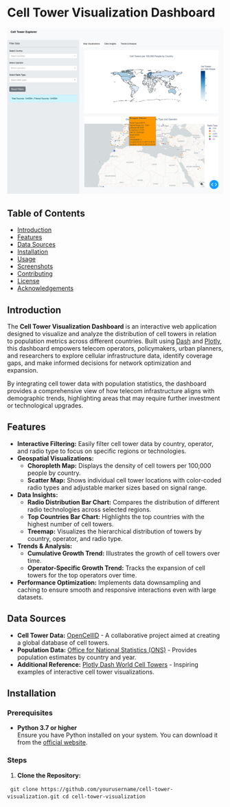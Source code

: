 # Cell Tower Visualization Dashboard

![Project Logo](https://github.com/sahmedAdnan/cellTowerExplorer/blob/main/pic/Overview.png)

## Table of Contents
- [Introduction](#introduction)
- [Features](#features)
- [Data Sources](#data-sources)
- [Installation](#installation)
- [Usage](#usage)
- [Screenshots](#screenshots)
- [Contributing](#contributing)
- [License](#license)
- [Acknowledgements](#acknowledgements)

## Introduction

The **Cell Tower Visualization Dashboard** is an interactive web application designed to visualize and analyze the distribution of cell towers in relation to population metrics across different countries. Built using [Dash](https://dash.plotly.com/) and [Plotly](https://plotly.com/), this dashboard empowers telecom operators, policymakers, urban planners, and researchers to explore cellular infrastructure data, identify coverage gaps, and make informed decisions for network optimization and expansion.

By integrating cell tower data with population statistics, the dashboard provides a comprehensive view of how telecom infrastructure aligns with demographic trends, highlighting areas that may require further investment or technological upgrades.

## Features

- **Interactive Filtering:** Easily filter cell tower data by country, operator, and radio type to focus on specific regions or technologies.
- **Geospatial Visualizations:** 
  - **Choropleth Map:** Displays the density of cell towers per 100,000 people by country.
  - **Scatter Map:** Shows individual cell tower locations with color-coded radio types and adjustable marker sizes based on signal range.
- **Data Insights:**
  - **Radio Distribution Bar Chart:** Compares the distribution of different radio technologies across selected regions.
  - **Top Countries Bar Chart:** Highlights the top countries with the highest number of cell towers.
  - **Treemap:** Visualizes the hierarchical distribution of towers by country, operator, and radio type.
- **Trends & Analysis:**
  - **Cumulative Growth Trend:** Illustrates the growth of cell towers over time.
  - **Operator-Specific Growth Trend:** Tracks the expansion of cell towers for the top operators over time.
- **Performance Optimization:** Implements data downsampling and caching to ensure smooth and responsive interactions even with large datasets.

## Data Sources

- **Cell Tower Data:** [OpenCellID](https://www.opencellid.org/) - A collaborative project aimed at creating a global database of cell towers.
- **Population Data:** [Office for National Statistics (ONS)](https://www.ons.gov.uk/) - Provides population estimates by country and year.
- **Additional Reference:** [Plotly Dash World Cell Towers](https://github.com/plotly/dash-world-cell-towers) - Inspiring examples of interactive cell tower visualizations.

## Installation

### Prerequisites

- **Python 3.7 or higher**  
  Ensure you have Python installed on your system. You can download it from the [official website](https://www.python.org/downloads/).

### Steps

1. **Clone the Repository:**

  ` git clone https://github.com/yourusername/cell-tower-visualization.git
   cd cell-tower-visualization`
